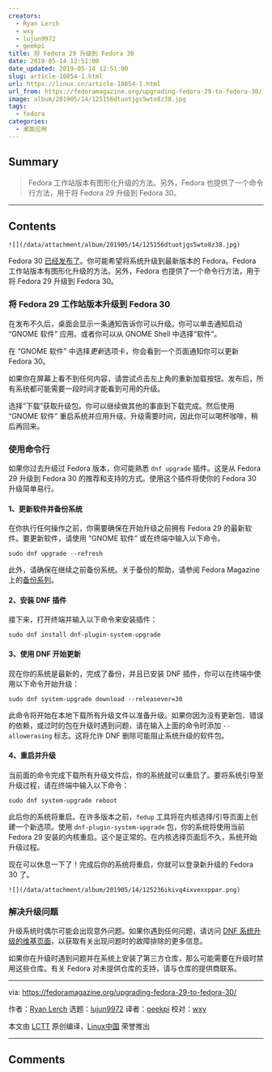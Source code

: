 ```yaml
---
creators:
  - Ryan Lerch
  - wxy
  - lujun9972
  - geekpi
title: 将 Fedora 29 升级到 Fedora 30
date: 2019-05-14 12:51:00
date_updated: 2019-05-14 12:51:00
slug: article-10854-1.html
url: https://linux.cn/article-10854-1.html
url_from: https://fedoramagazine.org/upgrading-fedora-29-to-fedora-30/
image: album/201905/14/125156dtuotjgs5wto8z38.jpg
tags:
  - fedora
categories:
  - 桌面应用
---
```


## Summary

> Fedora 工作站版本有图形化升级的方法。另外，Fedora 也提供了一个命令行方法，用于将 Fedora 29 升级到 Fedora 30。

***

<!-- more -->

## Contents

`![](/data/attachment/album/201905/14/125156dtuotjgs5wto8z38.jpg)`

Fedora 30 [已经发布了](https://fedoramagazine.org/announcing-fedora-30/)。你可能希望将系统升级到最新版本的 Fedora。Fedora 工作站版本有图形化升级的方法。另外，Fedora 也提供了一个命令行方法，用于将 Fedora 29 升级到 Fedora 30。

### 将 Fedora 29 工作站版本升级到 Fedora 30

在发布不久后，桌面会显示一条通知告诉你可以升级。你可以单击通知启动 “GNOME 软件” 应用。或者你可以从 GNOME Shell 中选择“软件”。

在 “GNOME 软件” 中选择*更新*选项卡，你会看到一个页面通知你可以更新 Fedora 30。

如果你在屏幕上看不到任何内容，请尝试点击左上角的重新加载按钮。发布后，所有系统都可能需要一段时间才能看到可用的升级。

选择“下载”获取升级包。你可以继续做其他的事直到下载完成。然后使用 “GNOME 软件” 重启系统并应用升级。升级需要时间，因此你可以喝杯咖啡，稍后再回来。

### 使用命令行

如果你过去升级过 Fedora 版本，你可能熟悉 `dnf upgrade` 插件。这是从 Fedora 29 升级到 Fedora 30 的推荐和支持的方式。使用这个插件将使你的 Fedora 30 升级简单易行。

#### 1、更新软件并备份系统

在你执行任何操作之前，你需要确保在开始升级之前拥有 Fedora 29 的最新软件。要更新软件，请使用 “GNOME 软件” 或在终端中输入以下命令。

```shell
sudo dnf upgrade --refresh
```

此外，请确保在继续之前备份系统。关于备份的帮助，请参阅 Fedora Magazine 上的[备份系列](https://fedoramagazine.org/taking-smart-backups-duplicity/)。

#### 2、安装 DNF 插件

接下来，打开终端并输入以下命令来安装插件：

```shell
sudo dnf install dnf-plugin-system-upgrade
```

#### 3、使用 DNF 开始更新

现在你的系统是最新的，完成了备份，并且已安装 DNF 插件，你可以在终端中使用以下命令开始升级：

```shell
sudo dnf system-upgrade download --releasever=30
```

此命令将开始在本地下载所有升级文件以准备升级。如果你因为没有更新包、错误的依赖，或过时的包在升级时遇到问题，请在输入上面的命令时添加 `-- allowerasing` 标志。这将允许 DNF 删除可能阻止系统升级的软件包。

#### 4、重启并升级

当前面的命令完成下载所有升级文件后，你的系统就可以重启了。要将系统引导至升级过程，请在终端中输入以下命令：

```shell
sudo dnf system-upgrade reboot
```

此后你的系统将重启。在许多版本之前，`fedup` 工具将在内核选择/引导页面上创建一个新选项。使用 `dnf-plugin-system-upgrade` 包，你的系统将使用当前 Fedora 29 安装的内核重启。这个是正常的。在内核选择页面后不久，系统开始升级过程。

现在可以休息一下了！完成后你的系统将重启，你就可以登录新升级的 Fedora 30 了。

`![](/data/attachment/album/201905/14/125236ikivq4ixvexxppar.png)`

### 解决升级问题

升级系统时偶尔可能会出现意外问题。如果你遇到任何问题，请访问 [DNF 系统升级的维基页面](https://fedoraproject.org/wiki/DNF_system_upgrade#Resolving_post-upgrade_issues)，以获取有关出现问题时的故障排除的更多信息。

如果你在升级时遇到问题并在系统上安装了第三方仓库，那么可能需要在升级时禁用这些仓库。有关 Fedora 对未提供仓库的支持，请与仓库的提供商联系。

---

via: <https://fedoramagazine.org/upgrading-fedora-29-to-fedora-30/>

作者：[Ryan Lerch](https://fedoramagazine.org/author/ryanlerch/) 选题：[lujun9972](https://github.com/lujun9972) 译者：[geekpi](https://github.com/geekpi) 校对：[wxy](https://github.com/wxy)

本文由 [LCTT](https://github.com/LCTT/TranslateProject) 原创编译，[Linux中国](https://linux.cn/) 荣誉推出

***

## Comments
